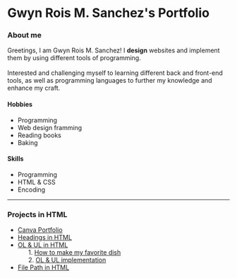 # Gwyn Rois M. Sanchez's Portfolio

<h3>About me</h3>

Greetings, I am Gwyn Rois M. Sanchez! I <b>design</b> websites and implement them by using different tools of programming. <br><br>
Interested and challenging myself to learning different back and front-end tools, as well as programming languages to further my knowledge and enhance my craft.

<h4>Hobbies</h4>
<ul>
  <li>Programming</li>
  <li>Web design framming</li>
  <li>Reading books</li>
  <li>Baking</li>
</ul>

<h4>Skills</h4>
<ul>
  <li>Programming</li>
  <li>HTML & CSS</li>
  <li>Encoding</li>
</ul>
<hr>
<h3>Projects in HTML</h3>
<ul>
  <li><a href="https://sanchez1.my.canva.site/aboutme">Canva Portfolio</a></li>
  <li><a href="https://github.com/aVeryTinySoapy/Portfolio/tree/main/Headings%20in%20HTML">Headings in HTML</a></li>
  <li>
    <a href="https://github.com/aVeryTinySoapy/Portfolio/tree/main/OL%20&%20UL%20in%20HTML">OL & UL in HTML</a>
    <ol>
      1. <a href="https://github.com/aVeryTinySoapy/Portfolio/blob/main/OL%20%26%20UL%20in%20HTML/How%20to%20make%20my%20favorite%20dish.html">How to make my favorite dish</a> <br>
      2. <a href="https://github.com/aVeryTinySoapy/Portfolio/blob/main/OL%20%26%20UL%20in%20HTML/OL%20%26%20UL%20implementation.html">OL & UL implementation</a>
    </ol>
  </li>
  <li><a href="https://github.com/aVeryTinySoapy/Portfolio/tree/main/File%20Paths">File Path in HTML</a></li>
</ul>

